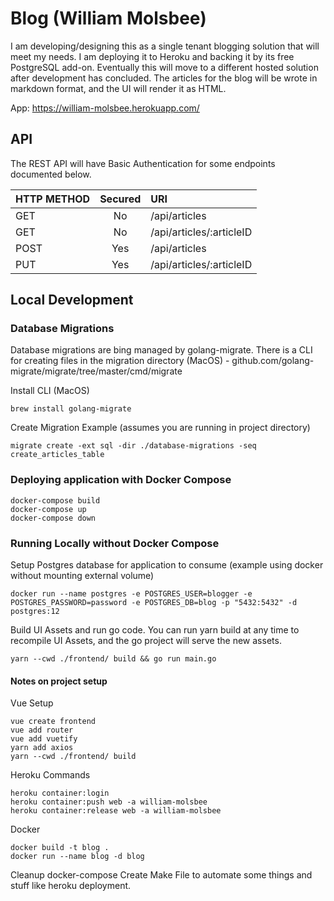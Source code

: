 # Blog (William Molsbee)
I am developing/designing this as a single tenant blogging solution that will meet my needs.
I am deploying it to Heroku and backing it by its free PostgreSQL add-on.
Eventually this will move to a different hosted solution after development has concluded.
The articles for the blog will be wrote in markdown format, and the UI will render it as HTML.

App: https://william-molsbee.herokuapp.com/

## API
The REST API will have Basic Authentication for some endpoints documented below.

| HTTP METHOD | Secured | URI                      |
|-------------|:-------:|:-------------------------|
| GET         | No      | /api/articles            |
| GET         | No      | /api/articles/:articleID |
| POST        | Yes     | /api/articles            |
| PUT         | Yes     | /api/articles/:articleID |

## Local Development

### Database Migrations 
Database migrations are bing managed by golang-migrate.
There is a CLI for creating files in the migration directory (MacOS) - github.com/golang-migrate/migrate/tree/master/cmd/migrate

Install CLI (MacOS)
```shell script
brew install golang-migrate
```

Create Migration Example (assumes you are running in project directory)
```shell script
migrate create -ext sql -dir ./database-migrations -seq create_articles_table
```

### Deploying application with Docker Compose
```shell script
docker-compose build
docker-compose up
docker-compose down
```

### Running Locally without Docker Compose
Setup Postgres database for application to consume (example using docker without mounting external volume)
```shell script
docker run --name postgres -e POSTGRES_USER=blogger -e POSTGRES_PASSWORD=password -e POSTGRES_DB=blog -p "5432:5432" -d postgres:12
```
Build UI Assets and run go code.  You can run yarn build at any time to recompile UI Assets, and the go project will serve the new assets.
```shell script
yarn --cwd ./frontend/ build && go run main.go
```

#### Notes on project setup
Vue Setup
```shell script
vue create frontend
vue add router
vue add vuetify
yarn add axios
yarn --cwd ./frontend/ build
```

Heroku Commands
```shell script
heroku container:login
heroku container:push web -a william-molsbee
heroku container:release web -a william-molsbee 
```

Docker
```shell script
docker build -t blog .
docker run --name blog -d blog
```


Cleanup docker-compose
Create Make File to automate some things and stuff like heroku deployment.